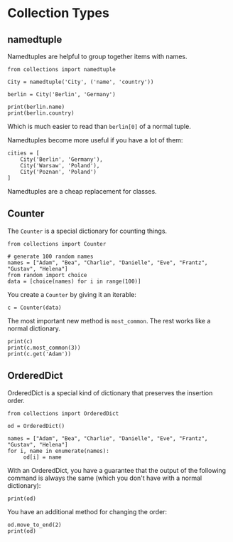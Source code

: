 
# Collection Types

## namedtuple

Namedtuples are helpful to group together items with names.

    from collections import namedtuple

    City = namedtuple('City', ('name', 'country'))

    berlin = City('Berlin', 'Germany')

    print(berlin.name)
    print(berlin.country)

Which is much easier to read than `berlin[0]` of a normal tuple.

Namedtuples become more useful if you have a lot of them:

    cities = [
        City('Berlin', 'Germany'),
        City('Warsaw', 'Poland'),
        City('Poznan', 'Poland')
    ]
Namedtuples are a cheap replacement for classes.


## Counter

The `Counter` is a special dictionary for counting things.

    from collections import Counter

    # generate 100 random names
    names = ["Adam", "Bea", "Charlie", "Danielle", "Eve", "Frantz", "Gustav", "Helena"]
    from random import choice
    data = [choice(names) for i in range(100)]

You create a `Counter` by giving it an iterable:

    c = Counter(data)

The most important new method is `most_common`. The rest works like a normal dictionary.

    print(c)
    print(c.most_common(3))
    print(c.get('Adam'))


## OrderedDict

OrderedDict is a special kind of dictionary that preserves the insertion order.

    from collections import OrderedDict

    od = OrderedDict()

    names = ["Adam", "Bea", "Charlie", "Danielle", "Eve", "Frantz", "Gustav", "Helena"]
    for i, name in enumerate(names):
         od[i] = name

With an OrderedDict, you have a guarantee that the output of the following command is always the same (which you don't have with a normal dictionary):

    print(od)

You have an additional method for changing the order:

    od.move_to_end(2)
    print(od)
